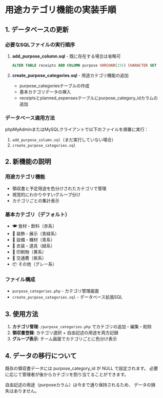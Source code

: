 # 用途カテゴリ機能の実装手順

## 1. データベースの更新

### 必要なSQLファイルの実行順序

1. **add_purpose_column.sql** - 既に存在する場合は省略可
   ```sql
   ALTER TABLE receipts ADD COLUMN purpose VARCHAR(255) CHARACTER SET utf8mb4 COLLATE utf8mb4_general_ci DEFAULT '' AFTER person_name;
   ```

2. **create_purpose_categories.sql** - 用途カテゴリ機能の追加
   - purpose_categoriesテーブルの作成
   - 基本カテゴリデータの挿入
   - receiptsとplanned_expensesテーブルにpurpose_category_idカラムの追加

### データベース適用方法

phpMyAdminまたはMySQLクライアントで以下のファイルを順番に実行：

1. `add_purpose_column.sql`（まだ実行していない場合）
2. `create_purpose_categories.sql`

## 2. 新機能の説明

### 用途カテゴリ機能
- 領収書と予定用途を色分けされたカテゴリで管理
- 視覚的にわかりやすいグループ分け
- カテゴリごとの集計表示

### 基本カテゴリ（デフォルト）
- 🍽️ 食材・飲料（赤系）
- 🎨 装飾・展示（青緑系） 
- 🔧 設備・機材（青系）
- 👗 衣装・道具（緑系）
- 📄 印刷物（黄系）
- 🚗 交通費（紫系）
- 📦 その他（グレー系）

### ファイル構成
- `purpose_categories.php` - カテゴリ管理画面
- `create_purpose_categories.sql` - データベース拡張SQL

## 3. 使用方法

1. **カテゴリ管理**: `/purpose_categories.php` でカテゴリの追加・編集・削除
2. **領収書登録**: カテゴリ選択 + 自由記述の用途を両方記録
3. **グループ表示**: チーム画面でカテゴリごとに色分け表示

## 4. データの移行について

既存の領収書データには purpose_category_id が NULL で設定されます。
必要に応じて管理者が後からカテゴリを割り当てることができます。

自由記述の用途（purposeカラム）は今まで通り保持されるため、
データの損失はありません。